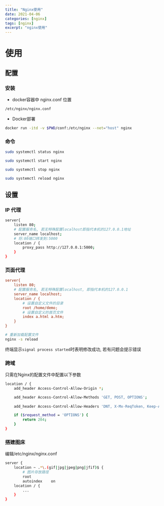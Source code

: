 ```yaml
---
title: "Nginx使用"
date: 2021-04-06
categories: [nginx]
tags: [nginx]
excerpt: "nginx使用"
---
```


# 使用

## 配置

### 安装

- docker容器中 nginx.conf 位置

```sh
/etc/nginx/nginx.conf
```

- Docker部署

```sh
docker run -itd -v $PWD/conf:/etc/nginx --net="host" nginx
```

### 命令

```sh
sudo systemctl status nginx

sudo systemctl start nginx

sudo systemctl stop nginx

sudo systemctl reload nginx
```

## 设置

### IP 代理

```sh
server{
    listen 80;
    # 配置服务名, 若无特殊配置localhost即指代本机的127.0.0.1地址
    server_name localhost;
    # 将:80端口转发到:5000
    location / {
        proxy_pass http://127.0.0.1:5000;
    }
}
```

### 页面代理

```ini
server{
    listen 80;
    # 配置服务名, 若无特殊配置localhost, 即指代本机的127.0.0.1
    server_name localhost;
    location / {
        # 设置自定义文件的目录
        root /home/demo;
        # 设置自定义的首页文件
        index a.html a.htm;
    }
}
```

```sh
# 重新加载配置文件
nginx -s reload
```

终端显示`signal process started`时表明修改成功, 若有问题会提示错误

### 跨域

只需在Nginx的配置文件中配置以下参数

```sh
location / {  
    add_header Access-Control-Allow-Origin *;

    add_header Access-Control-Allow-Methods 'GET, POST, OPTIONS';
    
    add_header Access-Control-Allow-Headers 'DNT, X-Mx-ReqToken, Keep-Alive, User-Agent, X-Requested-With, If-Modified-Since, Cache-Control, Content-Type, Authorization';

    if ($request_method = 'OPTIONS') {
        return 204;
    }
} 
```

### 搭建图床

编辑/etc/nginx/nginx.conf

```sh
server {
    location ~ .*\.(gif|jpg|jpeg|png|jfif)$ {
        # 图片存放路径 
        root         
        autoindex    on
    location / {
        ...
    }
}
```
